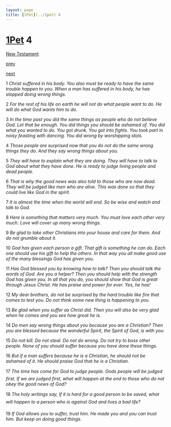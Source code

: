 ```yaml
---
layout: page
title: [1Pet](../1pet) 4
---
```


# [1Pet](../1pet) 4

[New Testament](/new-testament)


[prev](1pet-3.html)


[next](1pet-5.html)

1 _Christ suffered in his body. You also must be ready to have the same trouble happen to you. When a man has suffered in his body, he has stopped doing wrong things._

2 _For the rest of his life on earth he will not do what people want to do. He will do what God wants him to do._

3 _In the time past you did the same things as people who do not believe God. Let that be enough. You did things you should be ashamed of. You did what you wanted to do. You got drunk. You got into fights. You took part in noisy feasting with dancing. You did wrong by worshipping idols._

4 _Those people are surprised now that you do not do the same wrong things they do. And they say wrong things about you._

5 _They will have to explain what they are doing. They will have to talk to God about what they have done. He is ready to judge living people and dead people._

6 _That is why the good news was also told to those who are now dead. They will be judged like men who are alive. This was done so that they could live like God in the spirit._

7 _It is almost the time when the world will end. So be wise and watch and talk to God._

8 _Here is something that matters very much. You must love each other very much. Love will cover up many wrong things._

9 _Be glad to take other Christians into your house and care for them. And do not grumble about it._

10 _God has given each person a gift. That gift is something he can do. Each one should use his gift to help the others. In that way you all make good use of the many blessings God has given you._

11 _Has God blessed you by knowing how to talk? Then you should talk the words of God.  Are you a helper? Then you should help with the strength God has given you. In all that you do, you should show that God is great through Jesus Christ. He has praise and power for ever. Yes, he has!_

12 _My dear brothers, do not be surprised by the hard trouble like fire that comes to test you.  Do not think some new thing is happening to you._

13 _Be glad when you suffer as Christ did. Then you will also be very glad when he comes and you see how great he is._

14 _Do men say wrong things about you because you are a Christian? Then you are blessed because the wonderful Spirit, the Spirit of God, is with you._

15 _Do not kill. Do not steal. Do not do wrong. Do not try to boss other people. None of you should suffer because you have done these things._

16 _But if a man suffers because he is a Christian, he should not be ashamed of it. He should praise God that he is a Christian._

17 _The time has come for God to judge people. Gods people will be judged first. If we are judged first, what will happen at the end to those who do not obey the good news of God?_

18 _The holy writings say, If it is hard for a good person to be saved, what will happen to a person who is against God and lives a bad life?_

19 _If God allows you to suffer, trust him. He made you and you can trust him. But keep on doing good things._

